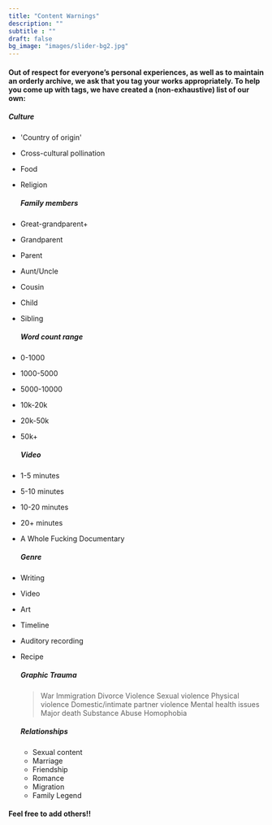 ```yaml
---
title: "Content Warnings"
description: ""
subtitle : ""
draft: false
bg_image: "images/slider-bg2.jpg"
---
```


#### **Out of respect for everyone’s personal experiences, as well as to maintain an orderly archive, we ask that you tag your works appropriately. To help you come up with tags, we have created a (non-exhaustive) list of our own:**  

  ##### **Culture**  
- 'Country of origin'
- Cross-cultural pollination
- Food
- Religion  

  ##### **Family members**  
- Great-grandparent+
- Grandparent
- Parent
- Aunt/Uncle
- Cousin
- Child
- Sibling  

  ##### **Word count range**  
- 0-1000
- 1000-5000
- 5000-10000
- 10k-20k
- 20k-50k
- 50k+  

  ##### **Video**  
- 1-5 minutes
- 5-10 minutes
- 10-20 minutes
- 20+ minutes
- A Whole Fucking Documentary  

  ##### **Genre**  
- Writing
- Video
- Art
- Timeline
- Auditory recording
- Recipe 
  
  ##### **Graphic Trauma**  
    > War
    > Immigration
    > Divorce
    > Violence
    > Sexual violence
    > Physical violence
    > Domestic/intimate partner violence
    > Mental health issues
    > Major death
    > Substance Abuse
    > Homophobia  

  ##### **Relationships**  
  - Sexual content
  - Marriage
  - Friendship
  - Romance
  - Migration
  - Family Legend  

  

#### **Feel free to add others!!**
